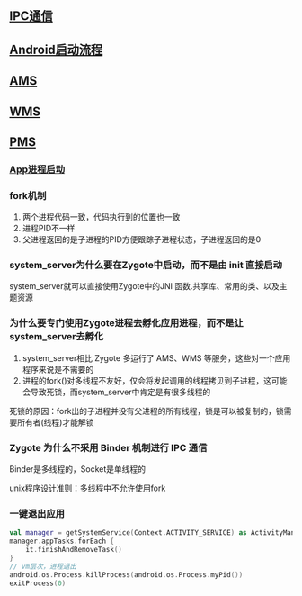 ## [IPC通信](./fws/fws_process.md)

## [Android启动流程](./fws/fws_android_start.md)

## [AMS](./fws/fws_ams.md)

## [WMS](./fws/fws_wms.md)

## [PMS](./fws/fws_pms.md)

### [App进程启动](./fws/fws_app_start.md)

### fork机制

1. 两个进程代码一致，代码执行到的位置也一致
2. 进程PID不一样
3. 父进程返回的是子进程的PID方便跟踪子进程状态，子进程返回的是0

### system_server为什么要在Zygote中启动，而不是由 init 直接启动

system_server就可以直接使用Zygote中的JNI 函数.共享库、常用的类、以及主题资源

### 为什么要专门使用Zygote进程去孵化应用进程，而不是让system_server去孵化

1. system_server相比 Zygote 多运行了 AMS、WMS 等服务，这些对一个应用程序来说是不需要的
2. 进程的fork()对多线程不友好，仅会将发起调用的线程拷贝到子进程，这可能会导致死锁，而system_server中肯定是有很多线程的

死锁的原因：fork出的子进程并没有父进程的所有线程，锁是可以被复制的，锁需要所有者(线程)才能解锁

### Zygote 为什么不采用 Binder 机制进行 IPC 通信
Binder是多线程的，Socket是单线程的

unix程序设计准则：多线程中不允许使用fork

### 一键退出应用
```kotlin
val manager = getSystemService(Context.ACTIVITY_SERVICE) as ActivityManager
manager.appTasks.forEach {
    it.finishAndRemoveTask()
}
// vm层次，进程退出
android.os.Process.killProcess(android.os.Process.myPid())
exitProcess(0)
```


